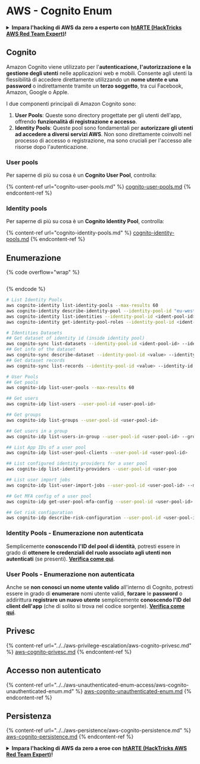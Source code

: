 # AWS - Cognito Enum

<details>

<summary><strong>Impara l'hacking di AWS da zero a esperto con</strong> <a href="https://training.hacktricks.xyz/courses/arte"><strong>htARTE (HackTricks AWS Red Team Expert)</strong></a><strong>!</strong></summary>

Altri modi per supportare HackTricks:

* Se vuoi vedere la tua **azienda pubblicizzata su HackTricks** o **scaricare HackTricks in PDF** Controlla i [**PACCHETTI DI ABBONAMENTO**](https://github.com/sponsors/carlospolop)!
* Ottieni il [**merchandising ufficiale di PEASS & HackTricks**](https://peass.creator-spring.com)
* Scopri [**The PEASS Family**](https://opensea.io/collection/the-peass-family), la nostra collezione di [**NFT esclusivi**](https://opensea.io/collection/the-peass-family)
* **Unisciti al** 💬 [**gruppo Discord**](https://discord.gg/hRep4RUj7f) o al [**gruppo Telegram**](https://t.me/peass) o **seguici** su **Twitter** 🐦 [**@hacktricks\_live**](https://twitter.com/hacktricks\_live)**.**
* **Condividi i tuoi trucchi di hacking inviando PR ai repository** [**HackTricks**](https://github.com/carlospolop/hacktricks) e [**HackTricks Cloud**](https://github.com/carlospolop/hacktricks-cloud) github.

</details>

## Cognito

Amazon Cognito viene utilizzato per l'**autenticazione, l'autorizzazione e la gestione degli utenti** nelle applicazioni web e mobili. Consente agli utenti la flessibilità di accedere direttamente utilizzando un **nome utente e una password** o indirettamente tramite un **terzo soggetto**, tra cui Facebook, Amazon, Google o Apple.

I due componenti principali di Amazon Cognito sono:

1. **User Pools**: Queste sono directory progettate per gli utenti dell'app, offrendo **funzionalità di registrazione e accesso**.
2. **Identity Pools**: Queste pool sono fondamentali per **autorizzare gli utenti ad accedere a diversi servizi AWS**. Non sono direttamente coinvolti nel processo di accesso o registrazione, ma sono cruciali per l'accesso alle risorse dopo l'autenticazione.

### **User pools**

Per saperne di più su cosa è un **Cognito User Pool**, controlla:

{% content-ref url="cognito-user-pools.md" %}
[cognito-user-pools.md](cognito-user-pools.md)
{% endcontent-ref %}

### **Identity pools**

Per saperne di più su cosa è un **Cognito Identity Pool**, controlla:

{% content-ref url="cognito-identity-pools.md" %}
[cognito-identity-pools.md](cognito-identity-pools.md)
{% endcontent-ref %}

## Enumerazione

{% code overflow="wrap" %}
```
```
{% endcode %}

```bash
# List Identity Pools
aws cognito-identity list-identity-pools --max-results 60
aws cognito-identity describe-identity-pool --identity-pool-id "eu-west-2:38b294756-2578-8246-9074-5367fc9f5367"
aws cognito-identity list-identities --identity-pool-id <ident-pool-id> --max-results 60
aws cognito-identity get-identity-pool-roles --identity-pool-id <ident-pool-id>

# Identities Datasets
## Get dataset of identity id (inside identity pool)
aws cognito-sync list-datasets --identity-pool-id <ident-pool-id> --identity-id <ident-id>
## Get info of the dataset
aws cognito-sync describe-dataset --identity-pool-id <value> --identity-id <value> --dataset-name <value>
## Get dataset records
aws cognito-sync list-records --identity-pool-id <value> --identity-id <value> --dataset-name <value>

# User Pools
## Get pools
aws cognito-idp list-user-pools --max-results 60

## Get users
aws cognito-idp list-users --user-pool-id <user-pool-id>

## Get groups
aws cognito-idp list-groups --user-pool-id <user-pool-id>

## Get users in a group
aws cognito-idp list-users-in-group --user-pool-id <user-pool-id> --group-name <group-name>

## List App IDs of a user pool
aws cognito-idp list-user-pool-clients --user-pool-id <user-pool-id>

## List configured identity providers for a user pool
aws cognito-idp list-identity-providers --user-pool-id <user-poo

## List user import jobs
aws cognito-idp list-user-import-jobs --user-pool-id <user-pool-id> --max-results 60

## Get MFA config of a user pool
aws cognito-idp get-user-pool-mfa-config --user-pool-id <user-pool-id>

## Get risk configuration
aws cognito-idp describe-risk-configuration --user-pool-id <user-pool-id>
```

### Identity Pools - Enumerazione non autenticata

Semplicemente **conoscendo l'ID del pool di identità**, potresti essere in grado di **ottenere le credenziali del ruolo associato agli utenti non autenticati** (se presenti). [**Verifica come qui**](cognito-identity-pools.md#accessing-iam-roles).

### User Pools - Enumerazione non autenticata

Anche se **non conosci un nome utente valido** all'interno di Cognito, potresti essere in grado di **enumerare** nomi utente validi, **forzare** le **password** o addirittura **registrare un nuovo utente** semplicemente **conoscendo l'ID del client dell'app** (che di solito si trova nel codice sorgente). [**Verifica come qui**](cognito-user-pools.md#registration).

## Privesc

{% content-ref url="../../aws-privilege-escalation/aws-cognito-privesc.md" %}
[aws-cognito-privesc.md](../../aws-privilege-escalation/aws-cognito-privesc.md)
{% endcontent-ref %}

## Accesso non autenticato

{% content-ref url="../../aws-unauthenticated-enum-access/aws-cognito-unauthenticated-enum.md" %}
[aws-cognito-unauthenticated-enum.md](../../aws-unauthenticated-enum-access/aws-cognito-unauthenticated-enum.md)
{% endcontent-ref %}

## Persistenza

{% content-ref url="../../aws-persistence/aws-cognito-persistence.md" %}
[aws-cognito-persistence.md](../../aws-persistence/aws-cognito-persistence.md)
{% endcontent-ref %}

<details>

<summary><strong>Impara l'hacking di AWS da zero a eroe con</strong> <a href="https://training.hacktricks.xyz/courses/arte"><strong>htARTE (HackTricks AWS Red Team Expert)</strong></a><strong>!</strong></summary>

Altri modi per supportare HackTricks:

* Se vuoi vedere la tua **azienda pubblicizzata in HackTricks** o **scaricare HackTricks in PDF**, controlla i [**PACCHETTI DI ABBONAMENTO**](https://github.com/sponsors/carlospolop)!
* Ottieni il [**merchandising ufficiale di PEASS & HackTricks**](https://peass.creator-spring.com)
* Scopri [**The PEASS Family**](https://opensea.io/collection/the-peass-family), la nostra collezione di esclusive [**NFT**](https://opensea.io/collection/the-peass-family)
* **Unisciti al** 💬 [**gruppo Discord**](https://discord.gg/hRep4RUj7f) o al [**gruppo Telegram**](https://t.me/peass) o **seguici** su **Twitter** 🐦 [**@hacktricks\_live**](https://twitter.com/hacktricks\_live)**.**
* **Condividi i tuoi trucchi di hacking inviando PR ai repository di** [**HackTricks**](https://github.com/carlospolop/hacktricks) e [**HackTricks Cloud**](https://github.com/carlospolop/hacktricks-cloud).

</details>
